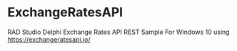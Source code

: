 # ExchangeRatesAPI
RAD Studio Delphi Exchange Rates API REST Sample For Windows 10 using https://exchangeratesapi.io/
